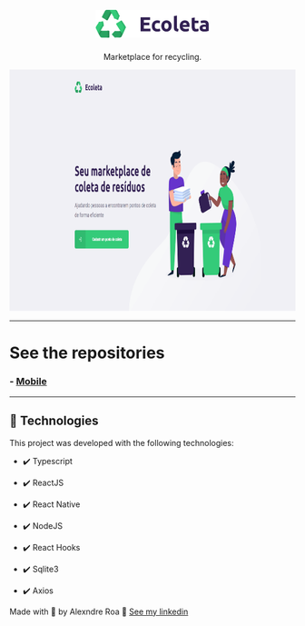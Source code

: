 <h1 align="center">
<br>
  <img src="./web/src/assets/logo.svg" alt="Proffy" width="200">
<br>
</h1>

<p align="center">Marketplace for recycling.</p>

<div align="center" >
  <img src="./screens/overview.gif" alt="demo-app" height="425">
</div>

---

# See the repositories

### - [Mobile](https://github.com/alexandre-roa/ecoleta-mobile)

---


## 🚀 Technologies

This project was developed with the following technologies:

- ✔️ Typescript

- ✔️ ReactJS

- ✔️ React Native

- ✔️ NodeJS

- ✔️ React Hooks

- ✔️ Sqlite3

- ✔️ Axios


Made with 💜 by Alexndre Roa 👋 [See my linkedin](https://www.linkedin.com/in/azaroa/)